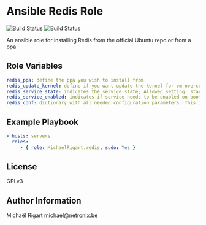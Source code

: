 Ansible Redis Role
===================
[![Build Status](https://semaphoreci.com/api/v1/projects/088fd973-2e31-4a64-ad77-2fe575850083/461775/badge.svg)](https://semaphoreci.com/michaelrigart/ansible-role-redis) [![Build Status](https://travis-ci.org/michaelrigart/ansible-role-redis.svg?branch=master)](https://travis-ci.org/michaelrigart/ansible-role-redis)

An ansible role for installing Redis from the official Ubuntu repo or from a ppa
 
Role Variables
--------------

```yaml
redis_ppa: define the ppa you wish to install from.
redis_update_kernel: define if you want update the kernel for vm overcommit
redis_service_state: indicates the service state; Allowed setting: started, stopped
redis_service_enabled: indicates if service needs to be enabled on boot; Allowed settings: yes, no
redis_conf: dictionary with all needed configuration parameters. This is a dictionary where the key / value pairs are used. In some cases, a key can hold a list. See defaults for a better example
```

Example Playbook
----------------

```yaml
- hosts: servers
  roles:
     - { role: MichaelRigart.redis, sudo: Yes }
```

License
-------

GPLv3

Author Information
------------------

Michaël Rigart <michael@netronix.be>